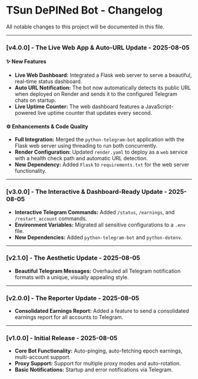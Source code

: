 # TSun DePINed Bot - Changelog

All notable changes to this project will be documented in this file.

---

### **[v4.0.0] - The Live Web App & Auto-URL Update - 2025-08-05**

#### ✨ New Features
* **Live Web Dashboard:** Integrated a Flask web server to serve a beautiful, real-time status dashboard.
* **Auto URL Notification:** The bot now automatically detects its public URL when deployed on Render and sends it to the configured Telegram chats on startup.
* **Live Uptime Counter:** The web dashboard features a JavaScript-powered live uptime counter that updates every second.

#### ⚙️ Enhancements & Code Quality
* **Full Integration:** Merged the `python-telegram-bot` application with the Flask web server using threading to run both concurrently.
* **Render Configuration:** Updated `render.yaml` to deploy as a `web` service with a health check path and automatic URL detection.
* **New Dependency:** Added `Flask` to `requirements.txt` for the web server functionality.

---

### **[v3.0.0] - The Interactive & Dashboard-Ready Update - 2025-08-05**

* **Interactive Telegram Commands:** Added `/status`, `/earnings`, and `/restart_account` commands.
* **Environment Variables:** Migrated all sensitive configurations to a `.env` file.
* **New Dependencies:** Added `python-telegram-bot` and `python-dotenv`.

---

### **[v2.1.0] - The Aesthetic Update - 2025-08-05**

* **Beautiful Telegram Messages:** Overhauled all Telegram notification formats with a unique, visually appealing style.

---

### **[v2.0.0] - The Reporter Update - 2025-08-05**

* **Consolidated Earnings Report:** Added a feature to send a consolidated earnings report for all accounts to Telegram.

---

### **[v1.0.0] - Initial Release - 2025-08-05**

* **Core Bot Functionality:** Auto-pinging, auto-fetching epoch earnings, multi-account support.
* **Proxy Support:** Support for multiple proxy modes and auto-rotation.
* **Basic Notifications:** Startup and error notifications via Telegram.